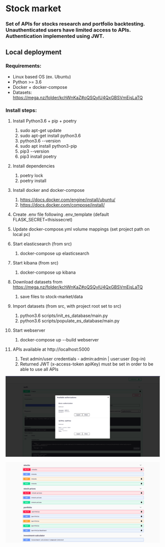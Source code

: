 # Stock market

### Set of APIs for stocks research and portfolio backtesting. Unauthenticated users have limited access to APIs. Authentication implemented using JWT.

## Local deployment

### Requirements:

* Linux based OS (ex. Ubuntu)
* Python >= 3.6
* Docker + docker-compose
* Datasets: https://mega.nz/folder/kchWnKaZ#oQSQyIU4QxGBSVmEjsLaTQ

### Install steps:

1. Install Python3.6 + pip + poetry
    1. sudo apt-get update
    2. sudo apt-get install python3.6
    3. python3.6 --version
    4. sudo apt install python3-pip
    5. pip3 --version
    6. pip3 install poetry 

2. Install dependencies
    1. poetry lock
    2. poetry install

3. Install docker and docker-compose
    1. https://docs.docker.com/engine/install/ubuntu/
    2. https://docs.docker.com/compose/install/

4. Create .env file following .env\_template (default FLASK\_SECRET=thisissecret)

5. Update docker-compose.yml volume mappings (set project path on local pc)

6. Start elasticsearch (from src)
    1. docker-compose up elasticsearch

7. Start kibana (from src)
    1. docker-compose up kibana

8. Download datasets from  https://mega.nz/folder/kchWnKaZ#oQSQyIU4QxGBSVmEjsLaTQ
    1. save files to stock-market/data

9. Import datasets (from src, with project root set to src)
    1. python3.6 scripts/init_es_database/main.py
    2. python3.6 scripts/populate_es_database/main.py

10. Start webserver
    1. docker-compose up --build webserver

11. APIs available at http://localhost:5000
    1. Test admin/user credentials - admin:admin | user:user (log-in)
    2. Returned JWT (x-access-token apiKey) must be set in order to be able to use all APIs

![](auth.png)
    
![](apis.png)
